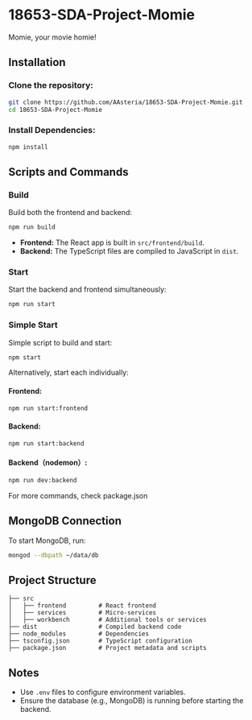 # 18653-SDA-Project-Momie
Momie, your movie homie!

## Installation

### Clone the repository:
```bash
git clone https://github.com/AAsteria/18653-SDA-Project-Momie.git
cd 18653-SDA-Project-Momie
```

### Install Dependencies:
```bash
npm install
```

## Scripts and Commands

### Build
Build both the frontend and backend:
```bash
npm run build
```
- **Frontend:** The React app is built in `src/frontend/build`.
- **Backend:** The TypeScript files are compiled to JavaScript in `dist`.

### Start
Start the backend and frontend simultaneously:
```bash
npm run start
```

### Simple Start
Simple script to build and start:
```bash
npm start
```

Alternatively, start each individually:

#### Frontend:
```bash
npm run start:frontend
```

#### Backend:
```bash
npm run start:backend
```

#### Backend（nodemon）:
```bash
npm run dev:backend
```

For more commands, check package.json

## MongoDB Connection

To start MongoDB, run:
```bash
mongod --dbpath ~/data/db
```

## Project Structure
```plaintext
├── src
│   ├── frontend         # React frontend
│   ├── services         # Micro-services
│   ├── workbench        # Additional tools or services
├── dist                 # Compiled backend code
├── node_modules         # Dependencies
├── tsconfig.json        # TypeScript configuration
├── package.json         # Project metadata and scripts
```

## Notes
- Use `.env` files to configure environment variables.
- Ensure the database (e.g., MongoDB) is running before starting the backend.
